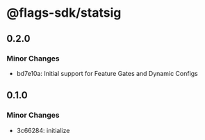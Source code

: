 # @flags-sdk/statsig

## 0.2.0

### Minor Changes

- bd7e10a: Initial support for Feature Gates and Dynamic Configs

## 0.1.0

### Minor Changes

- 3c66284: initialize
